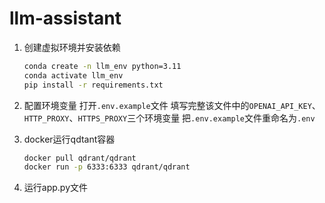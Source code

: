# llm-assistant

1. 创建虚拟环境并安装依赖
    ```bash
    conda create -n llm_env python=3.11
    conda activate llm_env
    pip install -r requirements.txt
    ```
2. 配置环境变量
    打开`.env.example`文件
    填写完整该文件中的`OPENAI_API_KEY`、`HTTP_PROXY`、`HTTPS_PROXY`三个环境变量
    把`.env.example`文件重命名为`.env`
3. docker运行qdtant容器

    ```bash
    docker pull qdrant/qdrant
    docker run -p 6333:6333 qdrant/qdrant
    ```

4. 运行app.py文件